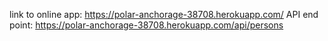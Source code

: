 link to online app: https://polar-anchorage-38708.herokuapp.com/
API end point: https://polar-anchorage-38708.herokuapp.com/api/persons